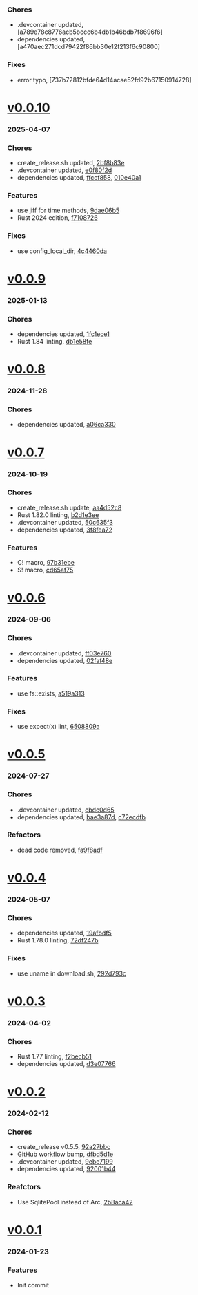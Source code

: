 ### Chores
+ .devcontainer updated, [a789e78c8776acb5bccc6b4db1b46bdb7f8696f6]
+ dependencies updated, [a470aec271dcd79422f86bb30e12f213f6c90800]

### Fixes
+ error typo, [737b72812bfde64d14acae52fd92b67150914728]

# <a href='https://github.com/mrjackwills/sysup/releases/tag/v0.0.10'>v0.0.10</a>
### 2025-04-07

### Chores
+ create_release.sh updated, [2bf8b83e](https://github.com/mrjackwills/sysup/commit/2bf8b83ef49763326e248408afa5b0ce828f2ecd)
+ .devcontainer updated, [e0f80f2d](https://github.com/mrjackwills/sysup/commit/e0f80f2dda25457a5014d09db85fb6f9cbe47c2a)
+ dependencies updated, [ffccf858](https://github.com/mrjackwills/sysup/commit/ffccf8586caaa6d594c206bd122309681c4bd705), [010e40a1](https://github.com/mrjackwills/sysup/commit/010e40a1c8db693cd01eeb80fa720e5edbcd23cc)

### Features
+ use jiff for time methods, [9dae06b5](https://github.com/mrjackwills/sysup/commit/9dae06b59e49de5fabb072a102ab3b20ecaa1b75)
+ Rust 2024 edition, [f7108726](https://github.com/mrjackwills/sysup/commit/f7108726fd239f70457c5e6bd20bd98c6c80e5c2)

### Fixes
+ use config_local_dir, [4c4460da](https://github.com/mrjackwills/sysup/commit/4c4460da8628415daf1dd1ac9011ead02c9e0da2)

# <a href='https://github.com/mrjackwills/sysup/releases/tag/v0.0.9'>v0.0.9</a>
### 2025-01-13

### Chores
+ dependencies updated, [1fc1ece1](https://github.com/mrjackwills/sysup/commit/1fc1ece1367dd7427a9fb0693c5458323b653a4c)
+ Rust 1.84 linting, [db1e58fe](https://github.com/mrjackwills/sysup/commit/db1e58fe29a227595d3b9ce6b07d21cbfa22a0c2)

# <a href='https://github.com/mrjackwills/sysup/releases/tag/v0.0.8'>v0.0.8</a>
### 2024-11-28

### Chores
+ dependencies updated, [a06ca330](https://github.com/mrjackwills/sysup/commit/a06ca33079424ed43d5bebe0c1f5ed0078a12927)

# <a href='https://github.com/mrjackwills/sysup/releases/tag/v0.0.7'>v0.0.7</a>
### 2024-10-19

### Chores
+ create_release.sh update, [aa4d52c8](https://github.com/mrjackwills/sysup/commit/aa4d52c887fd6fd63da8deec0f969b0e5e863b5b)
+ Rust 1.82.0 linting, [b2d1e3ee](https://github.com/mrjackwills/sysup/commit/b2d1e3ee542f808a5bda18cdd3be246f97c64153)
+ .devcontainer updated, [50c635f3](https://github.com/mrjackwills/sysup/commit/50c635f3828acdbbace9879fab166eaf4dc0e52d)
+ dependencies updated, [3f8fea72](https://github.com/mrjackwills/sysup/commit/3f8fea72b39400139d5032017d2530470ef7e48f)

### Features
+ C! macro, [97b31ebe](https://github.com/mrjackwills/sysup/commit/97b31ebe6969165f4c978713e27a9f6f02797df5)
+ S! macro, [cd65af75](https://github.com/mrjackwills/sysup/commit/cd65af75dd8b2fd4dd379d672d6e8010b2ef97bc)

# <a href='https://github.com/mrjackwills/sysup/releases/tag/v0.0.6'>v0.0.6</a>
### 2024-09-06

### Chores
+ .devcontainer updated, [ff03e760](https://github.com/mrjackwills/sysup/commit/ff03e760a3029ff3c35ff7b5aaea9491f94c3c3d)
+ dependencies updated, [02faf48e](https://github.com/mrjackwills/sysup/commit/02faf48e2bcb8e16b67d1b4a42904e2d711eff2e)

### Features
+ use fs::exists, [a519a313](https://github.com/mrjackwills/sysup/commit/a519a3130413231c0b6a9582997996073a1b7cb2)

### Fixes
+ use expect(x) lint, [6508809a](https://github.com/mrjackwills/sysup/commit/6508809a340215963c08b0282f64102222697df9)

# <a href='https://github.com/mrjackwills/sysup/releases/tag/v0.0.5'>v0.0.5</a>
### 2024-07-27

### Chores
+ .devcontainer updated, [cbdc0d65](https://github.com/mrjackwills/sysup/commit/cbdc0d657ce9fff44983cd5966e6b0465a624f47)
+ dependencies updated, [bae3a87d](https://github.com/mrjackwills/sysup/commit/bae3a87da2c6d2d79e3b6ba0873dd4c99969503a), [c72ecdfb](https://github.com/mrjackwills/sysup/commit/c72ecdfb638d7b8f6b6fb98ccfbc92b46561bc3a)

### Refactors
+ dead code removed, [fa9f8adf](https://github.com/mrjackwills/sysup/commit/fa9f8adf3b198e973c5fb7f42e1c9e04186d5fae)

# <a href='https://github.com/mrjackwills/sysup/releases/tag/v0.0.4'>v0.0.4</a>
### 2024-05-07

### Chores
+ dependencies updated, [19afbdf5](https://github.com/mrjackwills/sysup/commit/19afbdf53c6270e39238186bb5282b15c50083ee)
+ Rust 1.78.0 linting, [72df247b](https://github.com/mrjackwills/sysup/commit/72df247b63e0e6705c91ec76032d697bd258ca72)

### Fixes
+ use uname in download.sh, [292d793c](https://github.com/mrjackwills/sysup/commit/292d793cc4fbcdc0dd4ef863581ca87bcfeff319)

# <a href='https://github.com/mrjackwills/sysup/releases/tag/v0.0.3'>v0.0.3</a>
### 2024-04-02

### Chores
+ Rust 1.77 linting, [f2becb51](https://github.com/mrjackwills/sysup/commit/f2becb51a01bb5f73cc4661c565a275d76a16193)
+ dependencies updated, [d3e07766](https://github.com/mrjackwills/sysup/commit/d3e07766363f9d86eff036fdfc084d28e81c8646)

# <a href='https://github.com/mrjackwills/sysup/releases/tag/v0.0.2'>v0.0.2</a>
### 2024-02-12

### Chores
+ create_release v0.5.5, [92a27bbc](https://github.com/mrjackwills/sysup/commit/92a27bbcf43ca0a61f551c45862a996a2955b80f)
+ GitHub workflow bump, [dfbd5d1e](https://github.com/mrjackwills/sysup/commit/dfbd5d1e255da1a4bd519f752cbdcc17341085a9)
+ .devcontainer updated, [9ebe7199](https://github.com/mrjackwills/sysup/commit/9ebe719954dfc491d5c56824a31fe0d01a1f2083)
+ dependencies updated, [92001b44](https://github.com/mrjackwills/sysup/commit/92001b448d90a49aad926ed2e2ae100b371b840c)

### Reafctors
+ Use SqlitePool instead of Arc<SqlitePool>, [2b8aca42](https://github.com/mrjackwills/sysup/commit/2b8aca424762246ad4ce6c8d48b5ec1b16ff7ada)

# <a href='https://github.com/mrjackwills/sysup/releases/tag/v0.0.1'>v0.0.1</a>
### 2024-01-23

### Features
+ Init commit
